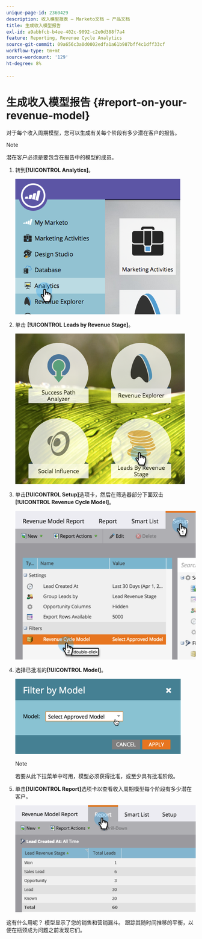 ```yaml
---
unique-page-id: 2360429
description: 收入模型报表 — Marketo文档 — 产品文档
title: 生成收入模型报告
exl-id: a9abbfcb-b4ee-402c-9092-c2e0d388f7a4
feature: Reporting, Revenue Cycle Analytics
source-git-commit: 09a656c3a0d0002edfa1a61b987bff4c1dff33cf
workflow-type: tm+mt
source-wordcount: '129'
ht-degree: 8%

---
```


# 生成收入模型报告 {#report-on-your-revenue-model}

对于每个收入周期模型，您可以生成有关每个阶段有多少潜在客户的报告。

>[!NOTE]
>
>潜在客户必须是要包含在报告中的模型的成员。

1. 转到&#x200B;**[!UICONTROL Analytics]**。

   ![](assets/image2015-4-29-16-3a8-3a14.png)

1. 单击 **[!UICONTROL Leads by Revenue Stage]**。

   ![](assets/image2015-4-29-16-3a15-3a3.png)

1. 单击&#x200B;**[!UICONTROL Setup]**&#x200B;选项卡，然后在筛选器部分下面双击&#x200B;**[!UICONTROL Revenue Cycle Model]**。

   ![](assets/image2015-4-29-16-3a37-3a57.png)

1. 选择已批准的&#x200B;**[!UICONTROL Model]**。

   ![](assets/image2015-4-29-16-3a40-3a34.png)

   >[!NOTE]
   >
   >若要从此下拉菜单中可用，模型必须获得批准，或至少具有批准阶段。

1. 单击&#x200B;**[!UICONTROL Report]**&#x200B;选项卡以查看收入周期模型每个阶段有多少潜在客户。

   ![](assets/image2015-4-29-16-3a51-3a29.png)

这有什么用呢？ 模型显示了您的销售和营销漏斗。 跟踪其随时间推移的平衡，以便在瓶颈成为问题之前发现它们。
